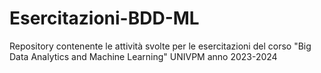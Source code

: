 # Esercitazioni-BDD-ML
Repository contenente le attività svolte per le esercitazioni del corso "Big Data Analytics and Machine Learning" UNIVPM anno 2023-2024
